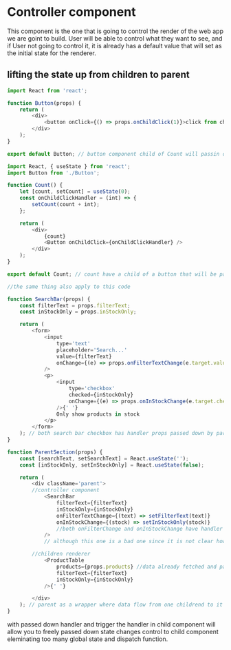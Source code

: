 # Controller component

This component is the one that is going to control the render of the web app we are goint to build. User will be able to control what they want to see, and if User not going to control it, it is already has a default value that will set as the initial state for the renderer.

## lifting the state up from children to parent

```js
import React from 'react';

function Button(props) {
	return (
		<div>
			<button onClick={() => props.onChildClick(1)}>click from child</button>
		</div>
	);
}

export default Button; // button component child of Count will passin onChildClick handler passed down via props.onChildClick and initialize it to trigger handler on parrent

import React, { useState } from 'react';
import Button from './Button';

function Count() {
	let [count, setCount] = useState(0);
	const onChildClickHandler = (int) => {
		setCount(count + int);
	};

	return (
		<div>
			{count}
			<Button onChildClick={onChildClickHandler} />
		</div>
	);
}

export default Count; // count have a child of a button that will be passed down a props called onChildClick that will point to onChildClickHandler

//the same thing also apply to this code

function SearchBar(props) {
	const filterText = props.filterText;
	const inStockOnly = props.inStockOnly;

	return (
		<form>
			<input
				type='text'
				placeholder='Search...'
				value={filterText}
				onChange={(e) => props.onFilterTextChange(e.target.value)}
			/>
			<p>
				<input
					type='checkbox'
					checked={inStockOnly}
					onChange={(e) => props.onInStockChange(e.target.checked)}
				/>{' '}
				Only show products in stock
			</p>
		</form>
	); // both search bar checkbox has handler props passed down by parent as a gateway of inverse state value flow
}

function ParentSection(props) {
	const [searchText, setSearchText] = React.useState('');
	const [inStockOnly, setInStockOnly] = React.useState(false);

	return (
		<div className='parent'>
		//controller component
			<SearchBar
				filterText={filterText}
				inStockOnly={inStockOnly}
				onFilterTextChange={(text) => setFilterText(text)}
				onInStockChange={(stock) => setInStockOnly(stock)}
				//both onFilterChange and onInStockChange have handler pass to filter to get back the value of the event change
			/>
			// although this one is a bad one since it is not clear how the handler passed down

		//children renderer
			<ProductTable
				products={props.products} //data already fetched and passed to props
				filterText={filterText}
				inStockOnly={inStockOnly}
			/>{' '}

		</div>
	); // parent as a wrapper where data flow from one childrend to it's siblings. From controller component to parent then passed down data to UI to get render
}

```

with passed down handler and trigger the handler in child component will allow you to freely passed down state changes control to child component eleminating too many global state and dispatch function.
